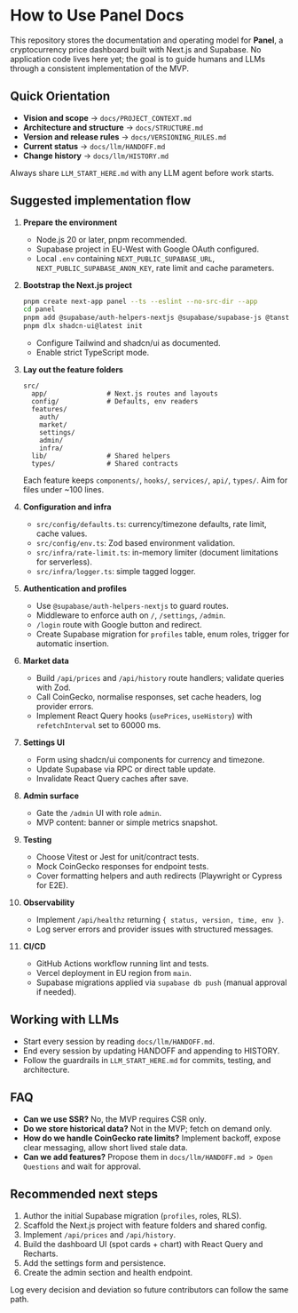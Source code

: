 # How to Use Panel Docs

This repository stores the documentation and operating model for **Panel**, a cryptocurrency price dashboard built with Next.js and Supabase. No application code lives here yet; the goal is to guide humans and LLMs through a consistent implementation of the MVP.

## Quick Orientation
- **Vision and scope** -> `docs/PROJECT_CONTEXT.md`
- **Architecture and structure** -> `docs/STRUCTURE.md`
- **Version and release rules** -> `docs/VERSIONING_RULES.md`
- **Current status** -> `docs/llm/HANDOFF.md`
- **Change history** -> `docs/llm/HISTORY.md`

Always share `LLM_START_HERE.md` with any LLM agent before work starts.

## Suggested implementation flow

1. **Prepare the environment**
   - Node.js 20 or later, pnpm recommended.
   - Supabase project in EU-West with Google OAuth configured.
   - Local `.env` containing `NEXT_PUBLIC_SUPABASE_URL`, `NEXT_PUBLIC_SUPABASE_ANON_KEY`, rate limit and cache parameters.

2. **Bootstrap the Next.js project**
   ```bash
   pnpm create next-app panel --ts --eslint --no-src-dir --app
   cd panel
   pnpm add @supabase/auth-helpers-nextjs @supabase/supabase-js @tanstack/react-query tailwindcss postcss autoprefixer recharts class-variance-authority tailwind-merge @radix-ui/react-slot zod
   pnpm dlx shadcn-ui@latest init
   ```
   - Configure Tailwind and shadcn/ui as documented.
   - Enable strict TypeScript mode.

3. **Lay out the feature folders**
   ```
   src/
     app/               # Next.js routes and layouts
     config/            # Defaults, env readers
     features/
       auth/
       market/
       settings/
       admin/
       infra/
     lib/               # Shared helpers
     types/             # Shared contracts
   ```
   Each feature keeps `components/`, `hooks/`, `services/`, `api/`, `types/`. Aim for files under ~100 lines.

4. **Configuration and infra**
   - `src/config/defaults.ts`: currency/timezone defaults, rate limit, cache values.
   - `src/config/env.ts`: Zod based environment validation.
   - `src/infra/rate-limit.ts`: in-memory limiter (document limitations for serverless).
   - `src/infra/logger.ts`: simple tagged logger.

5. **Authentication and profiles**
   - Use `@supabase/auth-helpers-nextjs` to guard routes.
   - Middleware to enforce auth on `/`, `/settings`, `/admin`.
   - `/login` route with Google button and redirect.
   - Create Supabase migration for `profiles` table, enum roles, trigger for automatic insertion.

6. **Market data**
   - Build `/api/prices` and `/api/history` route handlers; validate queries with Zod.
   - Call CoinGecko, normalise responses, set cache headers, log provider errors.
   - Implement React Query hooks (`usePrices`, `useHistory`) with `refetchInterval` set to 60000 ms.

7. **Settings UI**
   - Form using shadcn/ui components for currency and timezone.
   - Update Supabase via RPC or direct table update.
   - Invalidate React Query caches after save.

8. **Admin surface**
   - Gate the `/admin` UI with role `admin`.
   - MVP content: banner or simple metrics snapshot.

9. **Testing**
   - Choose Vitest or Jest for unit/contract tests.
   - Mock CoinGecko responses for endpoint tests.
   - Cover formatting helpers and auth redirects (Playwright or Cypress for E2E).

10. **Observability**
    - Implement `/api/healthz` returning `{ status, version, time, env }`.
    - Log server errors and provider issues with structured messages.

11. **CI/CD**
    - GitHub Actions workflow running lint and tests.
    - Vercel deployment in EU region from `main`.
    - Supabase migrations applied via `supabase db push` (manual approval if needed).

## Working with LLMs
- Start every session by reading `docs/llm/HANDOFF.md`.
- End every session by updating HANDOFF and appending to HISTORY.
- Follow the guardrails in `LLM_START_HERE.md` for commits, testing, and architecture.

## FAQ
- **Can we use SSR?** No, the MVP requires CSR only.
- **Do we store historical data?** Not in the MVP; fetch on demand only.
- **How do we handle CoinGecko rate limits?** Implement backoff, expose clear messaging, allow short lived stale data.
- **Can we add features?** Propose them in `docs/llm/HANDOFF.md > Open Questions` and wait for approval.

## Recommended next steps
1. Author the initial Supabase migration (`profiles`, roles, RLS).
2. Scaffold the Next.js project with feature folders and shared config.
3. Implement `/api/prices` and `/api/history`.
4. Build the dashboard UI (spot cards + chart) with React Query and Recharts.
5. Add the settings form and persistence.
6. Create the admin section and health endpoint.

Log every decision and deviation so future contributors can follow the same path.
